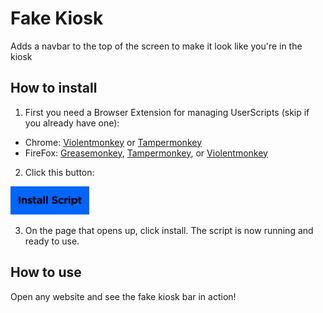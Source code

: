 # Fake Kiosk
Adds a navbar to the top of the screen to make it look like you're in the kiosk

## How to install
1. First you need a Browser Extension for managing UserScripts (skip if you already have one):  
* Chrome: [Violentmonkey](https://chrome.google.com/webstore/detail/violentmonkey/jinjaccalgkegednnccohejagnlnfdag)  or [Tampermonkey](https://chrome.google.com/webstore/detail/tampermonkey/dhdgffkkebhmkfjojejmpbldmpobfkfo)
* FireFox: [Greasemonkey](https://addons.mozilla.org/firefox/addon/greasemonkey/), [Tampermonkey](https://addons.mozilla.org/firefox/addon/tampermonkey/), or [Violentmonkey](https://addons.mozilla.org/firefox/addon/violentmonkey/)
2. Click this button:

[<img src="../resources/install-script.png" width=25%>](./script.user.js?raw=true)

3. On the page that opens up, click install. The script is now running and ready to use.
## How to use
Open any website and see the fake kiosk bar in action!
